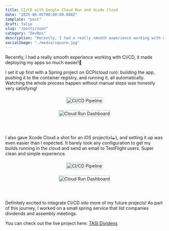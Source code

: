 ```yaml
---
title: CI/CD with Google Cloud Run and Xcode Cloud 
date: "2025-06-05T00:00:00.000Z"
template: "post"
draft: false
slug: "/posts/soon"
category: "DevOps"
description: "Recently, I had a really smooth experience working with CI/CD — it made deploying my apps so much easier! I set it up first with a Spring project on GCP(cloud run): building the app, pushing it to the container registry, and running it, all automatically. Watching the whole process happen without manual steps was honestly very satisfying!"
socialImage: "./media/square.jpg"
---
```





Recently, I had a really smooth experience working with CI/CD, it made deploying my apps so much easier!🥳

I set it up first with a Spring project on GCP(cloud run): building the app, pushing it to the container registry, and running it, all automatically. Watching the whole process happen without manual steps was honestly very satisfying!

<div style="display: flex; flex-direction: column; gap: 20px; margin: 20px auto; max-width: 800px; align-items: center;">
  <figure style="margin: 0; text-align: center;">
    <img src="https://media.licdn.com/dms/image/v2/D4D22AQGlpAfwAmj2iw/feedshare-shrink_800/B4DZZyNYlrG4Ag-/0/1745672840049?e=1755129600&v=beta&t=jAtcluZwPU3o7ap4sPZ1RAhBnVipLjAnowKNdFpB3w8" alt="CI/CD Pipeline" style="width: 100%; max-width: 600px; height: auto; object-fit: cover;">
  </figure>
  <figure style="margin: 0; text-align: center;">
    <img src="https://media.licdn.com/dms/image/v2/D4D22AQFRTjT80Of1UA/feedshare-shrink_800/B4DZZyNYlnHwAg-/0/1745672839153?e=1755129600&v=beta&t=PksVrenyFPKkVUJFCRdmoqEESRWoHq890SySgd1uM-g" alt="Cloud Run Dashboard" style="width: 100%; max-width: 600px; height: auto; object-fit: cover;">
  </figure>
    <br>
</div>


I also gave Xcode Cloud a shot for an iOS project(نقاء), and setting it up was even easier than I expected. It barely took any configuration to get my builds running in the cloud and send an email to TestFlight users. Super clean and simple experience. 

<div style="display: flex; flex-direction: column; gap: 20px; margin: 20px auto; max-width: 800px; align-items: center;">
  <figure style="margin: 0; text-align: center;">
    <img src="https://media.licdn.com/dms/image/v2/D4D22AQEuVqBfH8PIAQ/feedshare-shrink_800/B4DZZyNYmGG4Ag-/0/1745672838414?e=1755129600&v=beta&t=UQNOmW4mKueoTljILVVzn6TszbQmbVRxFBAsNwtpv4g" alt="CI/CD Pipeline" style="width: 100%; max-width: 600px; height: auto; object-fit: cover;">
  </figure>
  <figure style="margin: 0; text-align: center;">
    <img src="https://media.licdn.com/dms/image/v2/D4D22AQH2C8c9Gs0qHw/feedshare-shrink_800/B4DZZyNYluGsAs-/0/1745672839491?e=1755129600&v=beta&t=W6yQzLJR5tfpq4VHJKwYr9pAdvhNnQiUS_G95sp36yw" alt="Cloud Run Dashboard" style="width: 100%; max-width: 600px; height: auto; object-fit: cover;">
  </figure>
    <br>
</div>

Definitely excited to integrate CI/CD into more of my future projects!
As part of this journey, I worked on a small spring service that list companies dividends and assembly meetings.

You can check out the live project here: [TASI Dividens][tasi-dividens]

[tasi-dividens]: https://github.com/LulwahAlmisfer/TASI_Dividens